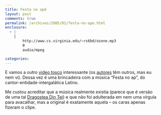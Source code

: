 ```yaml
---
title: Festa no apê
layout: post
comments: true
permalink: /archives/2005/01/festa-no-ape.html
enclosure:
  - |
    |
        http://www.cs.virginia.edu/~rs6bd/ozone.mp3
        0
        audio/mpeg

categories:
---
```

E vamos a outro <a href=http://65.75.136.90/%7Evaivc/vaivcap.zip >video tosco</a> interessante (os <a href=http://www.vaivc.com/ >autores</a> têm outros, mas eu nem vi). Dessa vez é uma brincadeira com a música &#8220;Festa no ap&#8221;, do cantor-entidade-intergalática Latino.

Me custou acreditar que a música realmente existia (parece que é versão de uma tal <a href=http://www.cs.virginia.edu/~rs6bd/ozone.mp3 >Dragostea Din Tei</a>) e que não foi adulterada em nem uma vírgula para avacalhar, mas a original é exatamente aquela &#8211; os caras apenas fizeram o clipe.